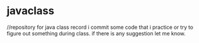 # javaclass
//repository for java class record
i commit some code that i practice or try to figure out something during class.
if there is any suggestion let me know.
